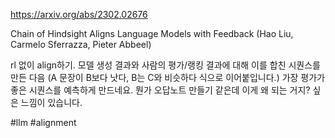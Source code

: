 https://arxiv.org/abs/2302.02676

Chain of Hindsight Aligns Language Models with Feedback (Hao Liu, Carmelo Sferrazza, Pieter Abbeel)

rl 없이 align하기. 모델 생성 결과와 사람의 평가/랭킹 결과에 대해 이를 합친 시퀀스를 만든 다음 (A 문장이 B보다 낫다, B는 C와 비슷하다 식으로 이어붙입니다.) 가장 평가가 좋은 시퀀스를 예측하게 만드네요. 뭔가 오답노트 만들기 같은데 이게 왜 되는 거지? 싶은 느낌이 있습니다.

#llm #alignment 